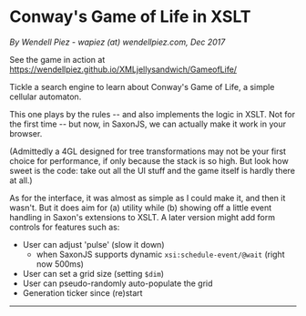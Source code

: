 # Conway's Game of Life in XSLT

*By Wendell Piez - wapiez (at) wendellpiez.com, Dec 2017* 

See the game in action at https://wendellpiez.github.io/XMLjellysandwich/GameofLife/

Tickle a search engine to learn about Conway's Game of Life, a simple cellular automaton.

This one plays by the rules -- and also implements the logic in XSLT. Not for the first time -- but now, in SaxonJS, we can actually make it work in your browser.

(Admittedly a 4GL designed for tree transformations may not be your first choice for performance, if only because the stack is so high. But look how sweet is the code: take out all the UI stuff and the game itself is hardly there at all.)

As for the interface, it was almost as simple as I could make it, and then it wasn't. But it does aim for (a) utility while (b) showing off a little event handling in Saxon's extensions to XSLT. A later version might add form controls for features such as:

* User can adjust 'pulse' (slow it down)
  * when SaxonJS supports dynamic `xsi:schedule-event/@wait` (right now 500ms)
* User can set a grid size (setting `$dim`)
* User can pseudo-randomly auto-populate the grid
* Generation ticker since (re)start

-----

